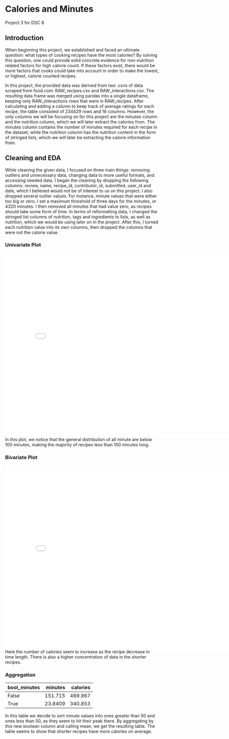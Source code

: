 # Calories and Minutes
Project 3 for DSC 8

## Introduction

When beginning this project, we established and faced an ultimate question: what types of cooking recipes have the most calories? By solving this question, one could provide solid concrete evidence for non-nutrition related factors for high calorie count. If these factors exist, there would be more factors that cooks could take into account in order to make the lowest, or highest, calorie counted recipes.

In this project, the provided data was derived from two .csvs of data scraped from food.com: RAW_recipes.csv and RAW_interactions.csv. The resulting data frame was merged using pandas into a single dataframe, keeping only RAW_interactions rows that were in RAW_recipes. After calculating and adding a column to keep track of average ratings for each recipe, the table consisted of 234429 rows and 16 columns. However, the only columns we will be focusing on for this project are the minutes column and the nutrition column, which we will later extract the calories from. The minutes column contains the number of minutes required for each recipe in the dataset, while the nutrition column has the nutrition content in the form of stringed lists, which we will later be extracting the calorie information from.

## Cleaning and EDA

While cleaning the given data, I focused on three main things: removing outliers and unnecessary data, changing data to more useful formats, and accessing needed data. I began the cleaning by dropping the following columns: review, name, recipe_id, contributor_id, submitted, user_id and date, which I believed would not be of interest to us on this project. I also dropped several outlier values. For instance, minute values that were either too big or zero. I set a maximum threshold of three days for the minutes, or 4320 minutes. I then removed all minutes that had value zero, as recipes should take some form of time. In terms of reformatting data, I changed the stringed list columns of nutrition, tags and ingredients to lists, as well as nutrition, which we would be using later on in the project. After this, I turned each nutrition value into its own columns, then dropped the columns that were not the calorie value.

### Univariate Plot
<iframe src="assets/univariate_plot.html" width=800 height=600 frameBorder=0></iframe>
In this plot, we notice that the general distribution of all minute are below 100 minutes, making the majority of recipes less than
100 minutes long.

### Bivariate Plot
<iframe src="assets/bivariate_plot.html" width=800 height=600 frameBorder=0></iframe>
Here the number of calories seem to increase as the recipe decrease in time length. There is also a higher concentration of data in the 
shorter recipes.

### Aggregation

| bool_minutes   |   minutes |   calories |
|:---------------|----------:|-----------:|
| False          |  151.715  |    469.967 |
| True           |   23.8409 |    340.853 |
In this table we decide to sort minute values into ones greater than 50 and ones less than 50, as they seem to hit their peak there.
By aggregating by this new boolean column and calling mean, we get the resulting table.
The table seems to show that shorter recipes have more calories on average.